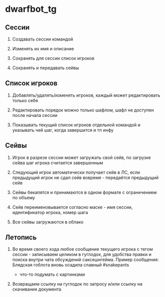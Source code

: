 # dwarfbot_tg
## Сессии

1. Создавать сессии командой

1. Изменять их имя и описание

1. Сохранять для сессии список игроков

1. Сохранять и передавать сейвы

## Список игроков

1. Добавлять/удалять/изменять игроков, каждый может редактировать только себя

1. Редактировать порядок можно только шафлом, шафл не доступен после начала сессии

1. Показывать текущий список игроков отдельной командой и указывать чей шаг, когда завершится и тп инфу

## Сейвы

1. Игрок в разрезе сессии может загружать свой сейв, по загрузке сейва шаг игрока считается завершенным

1. Следующий игрок автоматически получает сейв в ЛС, если предыдущий игрок не сдал сейв вовремя - передаётся предыдущий сейв

1. Сейвы бекапятся и принимаются  в одном формате с ограничением по объему

1. Сейв переименовывается согласно маске - имя сессии, идентификатор игрока, номер шага

1. Все сейвы загружаются в облако

## Летопись

1. Во время своего хода любое сообщение текущего игрока с тегом сессии - записываем целиком в гуглодок, для удобства правки и поиска внутри чата обсуждений саксешнгейма. Пример сообщения:
Блядская гоблота вновь осадила славный #snakepants

    - что-то подумать с картинками

1. Возвращаем ссылку на гуглодок по запросу и/или ссылку на скачивание документа
